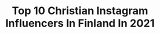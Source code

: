 ---
title: Top 10 Christian Instagram Influencers In Finland In 2021
description: >-
  Find top christian Instagram influencers in Finland in 2021. Most popular hashtags: #finland #repost #stayhome #cristianoronaldo.
platform: Instagram
hits: 10
text_top: Identify the most popular Instagram accounts on inBeat.
text_bottom: Our platform has 10 Instagram influencers like this in Finland for you to contact.
profiles:
  - username: "mrs.tews"
    fullname: >-
      Claudia Tews
    bio: >-
      💍@tews.christian 👨‍👩‍👧‍👧👫Mum of four kids 💕Zwillingsmädchen 💙@max.tews ❤️ @julia.tews 🌿Home & Garden 💄Beauty & Lifestyle
    location: "Finland"
    followers: 44281
    engagement: 340
    commentsToLikes: 0.047869
    id: ck8tdd7jp2w240j78hvvgm76u
    verified: false
    hashtags: "#wedding, #mrandmrstews, #immerdein, #specialwedding"
  - username: "franssalmi"
    fullname: >-
      𝘍𝘳𝘢𝘯𝘴 𝘚𝘢𝘭𝘮𝘪 | 𝘛𝘢𝘦𝘬𝘸𝘰𝘯𝘥𝘰 | ✞
    bio: >-
      📍Turku, Finland •Taekwondo Athlete •Marketing Student •Entrepreneur 🥇European Champion 🥉World bronze medalist 🥇Beach Taekwondo World Champion
    location: "Finland"
    followers: 2298
    engagement: 1859
    commentsToLikes: 0.015508
    id: ck8szvyrhpx2s0j78ni4ubr53
    verified: false
    hashtags: "#taekwondo, #summer, #poomsae, #finland"
  - username: "jonenikula"
    fullname: >-
      Jone
    bio: >-
      Juontaja, Radio Rock joka arkipäivä 11-15, Jonen Päivävuoro. Muuta suunsoittoa ja sekalaisia mediahommia siellä sun täällä.
    location: "Finland"
    followers: 19842
    engagement: 478
    commentsToLikes: 0.011711
    id: ck0vvpa7xq5ag0i19qv3u6df9
    verified: false
    hashtags: "#radiorocksuomi, #kentt, #jonenp, #michaelmonroe"
  - username: "dailymotoig"
    fullname: >-
      Motocross
    bio: >-
      #1 For Motocross Content 🔥 DM or #DailyMotoIG For a Submission ☠️
    location: "Finland"
    followers: 109430
    engagement: 182
    commentsToLikes: 0.009937
    id: ck55m2vuq32s90i11qax4rf10
    verified: false
    hashtags: "#mx4life, #racing, #repost, #horsepower"
  - username: "malvava"
    fullname: >-
      Malva Soewarno
    bio: >-
      ☎️ Yunna +6282230558594 ( Malvava ) & +6287855813977 ( TEAM ) 💄 #MalvavaTeam @jessicajecky @zevillaa @bykeziadelarosa 🏡 Malvava Makeup Artist Studio
    location: "Finland"
    followers: 141995
    engagement: 99
    commentsToLikes: 0.023908
    id: ck5c1ajfyus3t0i11d2w57yyq
    verified: false
    hashtags: "#makeupbymalvava, #cantikitupeduli, #malvavamakeupartist, #stayhome"
  - username: "chrishoiberg"
    fullname: >-
      Christian Hoiberg
    bio: >-
      Lofoten, Norway #CaptureLandscapes Tutorials | eBooks | Courses | Tours
    location: "Finland"
    followers: 81819
    engagement: 323
    commentsToLikes: 0.035982
    id: ck14jfuuak4k80i19glt5sqfs
    verified: false
    hashtags: "#norway, #lofoten, #norge, #hiking"
  - username: "dq_the_legend"
    fullname: >-
      🔰DQ THE LEGEND🔰[🔥14k🔥]
    bio: >-
      🔹@dqsalmaan ᴏꜰꜰɪᴄɪᴀʟ ꜰᴀɴ ᴘᴀɢᴇ 🔹24ʜ×7ᴜᴘᴅᴀᴛᴇꜱ 🔹ᴏɴʟɪɴᴇ ᴘʀᴏᴍᴏᴛɪᴏɴ ᴛᴇᴀᴍ 🔹ᴘʜᴏᴛᴏꜱ,ᴠɪᴅᴇᴏꜱ,ᴛʀᴏʟʟꜱ,ᴇᴛᴄ 🔹ᴅQ ɴᴇxᴛ ᴍᴏᴠɪᴇꜱ👇 ➡ᴋᴜʀᴜᴘᴘ ➡ʜᴇʏ ꜱɪɴᴀᴍɪᴋᴀ ➡ᴠᴀᴀɴ
    location: "Finland"
    followers: 14665
    engagement: 590
    commentsToLikes: 0.024075
    id: ck9wief0h1yju0j78gf51n0ni
    verified: false
    hashtags: "#malayalam, #ernakulam, #troll, #karikku"
  - username: "toffem"
    fullname: >-
      Football Boots & Cleats
    bio: >-
      Boot Collector - 🇫🇮🇸🇪🇬🇧 🔌 Influencer 📅 Latest football boot news! 📸 Pics by me, unless stated Use promo code «TOFFEM» for 5% off 👇🏻
    location: "Finland"
    followers: 247685
    engagement: 102
    commentsToLikes: 0.020461
    id: ck13c2t08ycii0i19i0h3o6oi
    verified: false
    hashtags: "#adidas, #predator, #footballboot, #nike"
  - username: "mariaveitola"
    fullname: >-
      Maria Veitola
    bio: >-
      TV- ja radiotoimittaja, kirjailija, keskustelija, yökyläilijä. ♥ B•🌸•S•S•L•A•D•🍕♥ Ota yhteys: anu@mellakkamanagement.fi
    location: "Finland"
    followers: 165441
    engagement: 643
    commentsToLikes: 0.023108
    id: ck0uajx6pcg1n0i19d8u6wbi6
    verified: true
    hashtags: "#maskedsingersuomi, #minttuvesalastyling, #yo, #lyhtykulkue"
  - username: "the69eyesofficial"
    fullname: >-
      The 69 Eyes
    bio: >-
      Official #The69Eyes Instagram. The original Helsinki Vampires since 1989 🦇🇫🇮. New album, West End, out now! Listen and order at:
    location: "Finland"
    followers: 27018
    engagement: 680
    commentsToLikes: 0.025306
    id: ck5ckqmjzxf2s0i11rpjdax5i
    verified: true
    hashtags: "#helsinkisleaze, #27anddone, #twohornsup, #helsinkivampires"
---